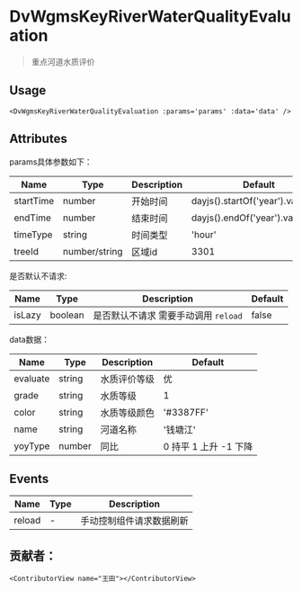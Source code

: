 <!--
 * @Author: Tian
 * @Date: 2023-07-27 09:14:41
 * @LastEditors: Tian
 * @LastEditTime: 2023-09-08 17:38:25
 * @Description: 重点河道水质评价
-->
# DvWgmsKeyRiverWaterQualityEvaluation

> 重点河道水质评价

## Usage


```vue
<DvWgmsKeyRiverWaterQualityEvaluation :params='params' :data='data' />
```



## Attributes
params具体参数如下：

| Name | Type   | Description | Default |
| --- |--------|-------------|-------------|
| startTime | number | 开始时间| dayjs().startOf('year').valueOf() |
| endTime | number | 结束时间| dayjs().endOf('year').valueOf() |
| timeType | string | 时间类型| 'hour' |
| treeId | number/string | 区域id| 3301 |

是否默认不请求:

| Name | Type   | Description | Default |
| --- |--------|-------------|-------------|
| isLazy | boolean | 是否默认不请求 需要手动调用 `reload`| false |

data数据：

| Name | Type   | Description | Default |
| --- |--------|-------------|-------------|
| evaluate | string | 水质评价等级| 优 |
| grade | string | 水质等级| 1 |
| color | string | 水质等级颜色| '#3387FF' |
| name | string | 河道名称| '钱塘江' |
| yoyType | number | 同比| 0 持平 1 上升 -1 下降 |

## Events

| Name | Type | Description |
| --- | --- |-------------|
| reload | - | 手动控制组件请求数据刷新      |



## 贡献者：

```vue
<ContributorView name="王田"></ContributorView>
```